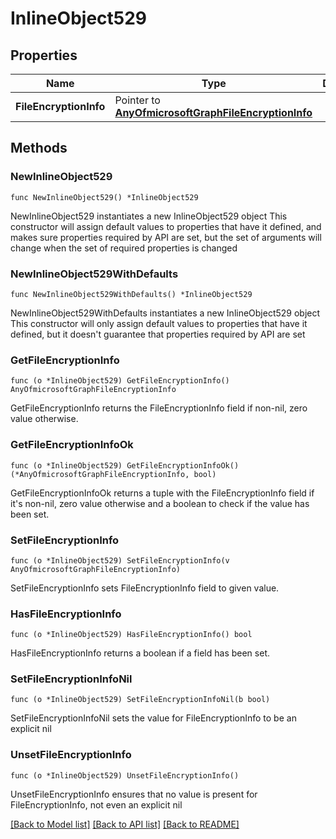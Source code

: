 # InlineObject529

## Properties

Name | Type | Description | Notes
------------ | ------------- | ------------- | -------------
**FileEncryptionInfo** | Pointer to [**AnyOfmicrosoftGraphFileEncryptionInfo**](anyOf&lt;microsoft.graph.fileEncryptionInfo&gt;.md) |  | [optional] 

## Methods

### NewInlineObject529

`func NewInlineObject529() *InlineObject529`

NewInlineObject529 instantiates a new InlineObject529 object
This constructor will assign default values to properties that have it defined,
and makes sure properties required by API are set, but the set of arguments
will change when the set of required properties is changed

### NewInlineObject529WithDefaults

`func NewInlineObject529WithDefaults() *InlineObject529`

NewInlineObject529WithDefaults instantiates a new InlineObject529 object
This constructor will only assign default values to properties that have it defined,
but it doesn't guarantee that properties required by API are set

### GetFileEncryptionInfo

`func (o *InlineObject529) GetFileEncryptionInfo() AnyOfmicrosoftGraphFileEncryptionInfo`

GetFileEncryptionInfo returns the FileEncryptionInfo field if non-nil, zero value otherwise.

### GetFileEncryptionInfoOk

`func (o *InlineObject529) GetFileEncryptionInfoOk() (*AnyOfmicrosoftGraphFileEncryptionInfo, bool)`

GetFileEncryptionInfoOk returns a tuple with the FileEncryptionInfo field if it's non-nil, zero value otherwise
and a boolean to check if the value has been set.

### SetFileEncryptionInfo

`func (o *InlineObject529) SetFileEncryptionInfo(v AnyOfmicrosoftGraphFileEncryptionInfo)`

SetFileEncryptionInfo sets FileEncryptionInfo field to given value.

### HasFileEncryptionInfo

`func (o *InlineObject529) HasFileEncryptionInfo() bool`

HasFileEncryptionInfo returns a boolean if a field has been set.

### SetFileEncryptionInfoNil

`func (o *InlineObject529) SetFileEncryptionInfoNil(b bool)`

 SetFileEncryptionInfoNil sets the value for FileEncryptionInfo to be an explicit nil

### UnsetFileEncryptionInfo
`func (o *InlineObject529) UnsetFileEncryptionInfo()`

UnsetFileEncryptionInfo ensures that no value is present for FileEncryptionInfo, not even an explicit nil

[[Back to Model list]](../README.md#documentation-for-models) [[Back to API list]](../README.md#documentation-for-api-endpoints) [[Back to README]](../README.md)


